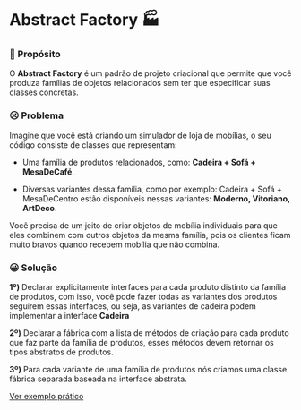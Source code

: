# Abstract Factory :factory:

### :dart: Propósito

O **Abstract Factory** é um padrão de projeto criacional que permite que você produza famílias de objetos relacionados sem ter que especificar suas classes concretas.

### :frowning_face: Problema

Imagine que você está criando um simulador de loja de mobílias, o seu código consiste de classes que representam:

- Uma família de produtos relacionados, como: **Cadeira + Sofá + MesaDeCafé**.

- Diversas variantes dessa família, como por exemplo: Cadeira + Sofá + MesaDeCentro estão disponíveis nessas variantes: **Moderno, Vitoriano, ArtDeco**.

Você precisa de um jeito de criar objetos de mobília individuais para que eles combinem com outros objetos da mesma família, pois os clientes ficam muito bravos quando recebem mobília que não combina.

### :grinning: Solução

**1º)** Declarar explicitamente interfaces para cada produto distinto da família de produtos, com isso, você pode fazer todas as variantes dos produtos seguirem essas interfaces, ou seja, as variantes de cadeira podem implementar a interface **Cadeira**

**2º)** Declarar a fábrica com a lista de métodos de criação para cada produto que faz parte da família de produtos, esses métodos devem retornar os tipos abstratos de produtos.

**3º)** Para cada variante de uma família de produtos nós criamos uma classe fábrica separada baseada na interface abstrata.

[Ver exemplo prático](./src/furniture.ts)
